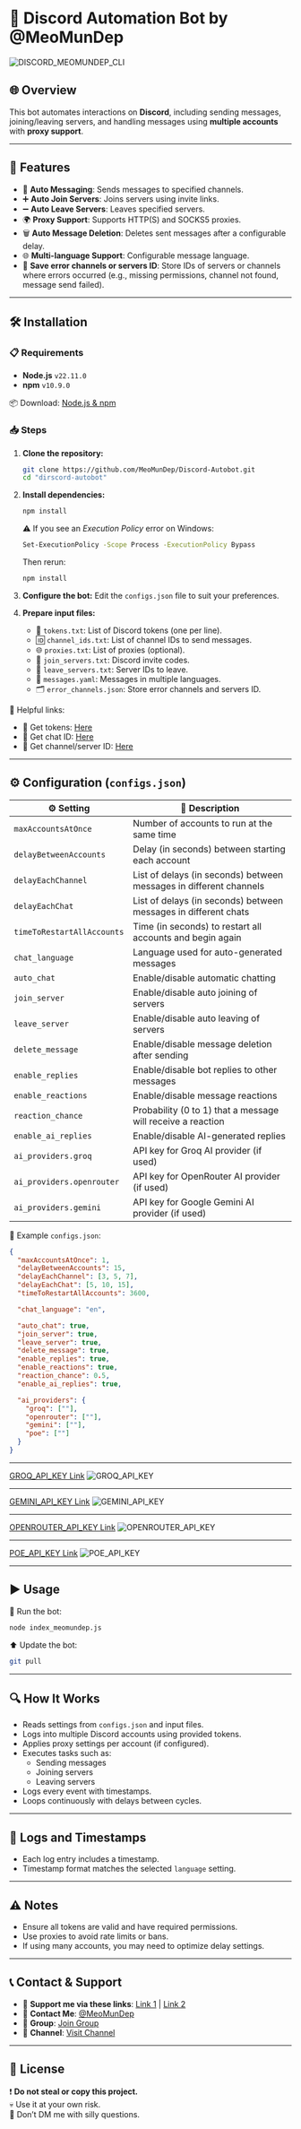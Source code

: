 # 🤖 Discord Automation Bot by @MeoMunDep

![DISCORD_MEOMUNDEP_CLI](https://github.com/MeoMunDep/Discord-Autobot/blob/main/IMAGE/DISCORD_MEOMUNDEP_CLI.png?raw=true)

## 🌐 Overview
This bot automates interactions on **Discord**, including sending messages, joining/leaving servers, and handling messages using **multiple accounts** with **proxy support**.

---

## 🚀 Features
- 💬 **Auto Messaging**: Sends messages to specified channels.
- ➕ **Auto Join Servers**: Joins servers using invite links.
- ➖ **Auto Leave Servers**: Leaves specified servers.
- 🌍 **Proxy Support**: Supports HTTP(S) and SOCKS5 proxies.
- 🗑️ **Auto Message Deletion**: Deletes sent messages after a configurable delay.
- 🌐 **Multi-language Support**: Configurable message language.
- 📕 **Save error channels or servers ID**: Store IDs of servers or channels where errors occurred (e.g., missing permissions, channel not found, message send failed).

---

## 🛠️ Installation

### 📋 Requirements
- **Node.js** `v22.11.0`
- **npm** `v10.9.0`

📦 Download: [Node.js & npm](https://t.me/KeoAirDropFreeNe/257/1462)

### 📥 Steps
1. **Clone the repository:**
   ```bash
   git clone https://github.com/MeoMunDep/Discord-Autobot.git
   cd "dirscord-autobot"
   ```

2. **Install dependencies:**
   ```bash
   npm install
   ```
   ⚠️ If you see an *Execution Policy* error on Windows:
   ```bash
   Set-ExecutionPolicy -Scope Process -ExecutionPolicy Bypass
   ```
   Then rerun:
   ```bash
   npm install
   ```

3. **Configure the bot:**
   Edit the `configs.json` file to suit your preferences.

4. **Prepare input files:**
   - 📄 `tokens.txt`: List of Discord tokens (one per line).
   - 🆔 `channel_ids.txt`: List of channel IDs to send messages.
   - 🌐 `proxies.txt`: List of proxies (optional).
   - 🔗 `join_servers.txt`: Discord invite codes.
   - 🚪 `leave_servers.txt`: Server IDs to leave.
   - 📜 `messages.yaml`: Messages in multiple languages.
   - 🗂️ `error_channels.json`: Store error channels and servers ID.

📌 Helpful links:
- 🔑 Get tokens: [Here](https://t.me/KeoAirDropFreeNee/1570)
- 💬 Get chat ID: [Here](https://t.me/KeoAirDropFreeNee/1569)
- 📡 Get channel/server ID: [Here](https://t.me/KeoAirDropFreeNee/1676)

---

## ⚙️ Configuration (`configs.json`)

| ⚙️ Setting                  | 📘 Description                                                                 |
|----------------------------|---------------------------------------------------------------------------------|
| `maxAccountsAtOnce`        | Number of accounts to run at the same time                                      |
| `delayBetweenAccounts`     | Delay (in seconds) between starting each account                                |
| `delayEachChannel`         | List of delays (in seconds) between messages in different channels              |
| `delayEachChat`            | List of delays (in seconds) between messages in different chats                 |
| `timeToRestartAllAccounts` | Time (in seconds) to restart all accounts and begin again                       |
| `chat_language`            | Language used for auto-generated messages                                       |
| `auto_chat`                | Enable/disable automatic chatting                                               |
| `join_server`              | Enable/disable auto joining of servers                                          |
| `leave_server`             | Enable/disable auto leaving of servers                                          |
| `delete_message`           | Enable/disable message deletion after sending                                   |
| `enable_replies`           | Enable/disable bot replies to other messages                                    |
| `enable_reactions`         | Enable/disable message reactions                                                |
| `reaction_chance`          | Probability (0 to 1) that a message will receive a reaction                      |
| `enable_ai_replies`        | Enable/disable AI-generated replies                                             |
| `ai_providers.groq`        | API key for Groq AI provider (if used)                                          |
| `ai_providers.openrouter`  | API key for OpenRouter AI provider (if used)                                    |
| `ai_providers.gemini`      | API key for Google Gemini AI provider (if used)                                 |

🧾 Example `configs.json`:
```json
{
  "maxAccountsAtOnce": 1,
  "delayBetweenAccounts": 15,
  "delayEachChannel": [3, 5, 7],
  "delayEachChat": [5, 10, 15],
  "timeToRestartAllAccounts": 3600,

  "chat_language": "en",

  "auto_chat": true,
  "join_server": true,
  "leave_server": true,
  "delete_message": true,
  "enable_replies": true,
  "enable_reactions": true,
  "reaction_chance": 0.5,
  "enable_ai_replies": true,

  "ai_providers": {
    "groq": [""],
    "openrouter": [""],
    "gemini": [""],
    "poe": [""]
  }
}
```

---

[GROQ_API_KEY Link](https://console.groq.com/keys)
![GROQ_API_KEY](https://github.com/MeoMunDep/Discord-Autobot/blob/main/IMAGE/GROQ_API_KEY.png?raw=true)

---

[GEMINI_API_KEY Link](https://aistudio.google.com/app/apikey)
![GEMINI_API_KEY](https://github.com/MeoMunDep/Discord-Autobot/blob/main/IMAGE/GEMINI_API_KEY.png?raw=true)

---

[OPENROUTER_API_KEY Link](https://openrouter.ai/settings/keys)
![OPENROUTER_API_KEY](https://github.com/MeoMunDep/Discord-Autobot/blob/main/IMAGE/OPENROUTER_API_KEY.png?raw=true)

---

[POE_API_KEY Link](https://poe.com/api_key)
![POE_API_KEY](https://github.com/MeoMunDep/Discord-Autobot/blob/main/IMAGE/POE_API_KEY.png?raw=true)

---

## ▶️ Usage

📌 Run the bot:
```bash
node index_meomundep.js
```

⬆️ Update the bot:
```bash
git pull
```

---

## 🔍 How It Works
- Reads settings from `configs.json` and input files.
- Logs into multiple Discord accounts using provided tokens.
- Applies proxy settings per account (if configured).
- Executes tasks such as:
  - Sending messages
  - Joining servers
  - Leaving servers
- Logs every event with timestamps.
- Loops continuously with delays between cycles.

---

## 📝 Logs and Timestamps
- Each log entry includes a timestamp.
- Timestamp format matches the selected `language` setting.

---

## ⚠️ Notes
- Ensure all tokens are valid and have required permissions.
- Use proxies to avoid rate limits or bans.
- If using many accounts, you may need to optimize delay settings.

---

## 📞 Contact & Support
- 🛒 **Support me via these links**: [Link 1](https://t.me/KeoAirDropFreeNe/312/27801) | [Link 2](https://github.com/MeoMunDep/MeoMunDep)
- 💬 **Contact Me**: [@MeoMunDep](https://t.me/MeoMunDep)
- 👥 **Group**: [Join Group](https://t.me/KeoAirDropFreeNe)
- 📢 **Channel**: [Visit Channel](https://t.me/KeoAirDropFreeNee)

---

## 📜 License
❗ **Do not steal or copy this project.**  
💀 Use it at your own risk.  
🚫 Don’t DM me with silly questions.
